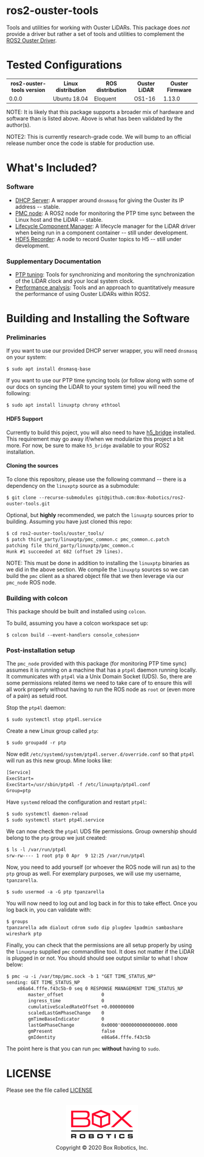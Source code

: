 ros2-ouster-tools
=================
Tools and utilities for working with Ouster LiDARs. This package does *not*
provide a driver but rather a set of tools and utilities to complement the
[ROS2 Ouster Driver](https://github.com/SteveMacenski/ros2_ouster_drivers).

Tested Configurations
=====================
<table>
  <tr>
    <th>ros2-ouster-tools version</th>
    <th>Linux distribution</th>
    <th>ROS distribution</th>
    <th>Ouster LiDAR</th>
    <th>Ouster Firmware</th>
  </tr>
  <tr>
    <td>0.0.0</td>
    <td>Ubuntu 18.04</td>
    <td>Eloquent</td>
    <td>OS1-16</td>
    <td>1.13.0</td>
  </tr>
</table>

NOTE: It is likely that this package supports a broader mix of hardware and
software than is listed above. Above is what has been validated by the
author(s).

NOTE2: This is currently research-grade code. We will bump to an official
release number once the code is stable for production use.


What's Included?
================

### Software

- [DHCP Server](ouster_tools/doc/dhcp_server.md): A wrapper around `dnsmasq`
  for giving the Ouster its IP address -- stable.
- [PMC node](ouster_tools/doc/pmc_node.md): A ROS2 node for monitoring the PTP
  time sync between the Linux host and the LiDAR -- stable.
- [Lifecycle Component Manager](ouster_tools/doc/driver_component_manager.md):
  A lifecycle manager for the LiDAR driver when being run in a component
  container -- still under development.
- [HDF5 Recorder](ouster_tools/doc/h5.md): A node to record Ouster topics to
  H5 -- still under development.

### Supplementary Documentation

- [PTP tuning](ouster_tools/doc/ptp_tuning.md): Tools for synchronizing and
  monitoring the synchronization of the LiDAR clock and your local system
  clock.
- [Performance analysis](ouster_tools/doc/perf.md): Tools and an approach
  to quantitatively measure the performance of using Ouster LiDARs within
  ROS2.


Building and Installing the Software
====================================

### Preliminaries

If you want to use our provided DHCP server wrapper, you will need `dnsmasq` on
your system:

```
$ sudo apt install dnsmasq-base
```

If you want to use our PTP time syncing tools (or follow along with some of our
docs on syncing the LiDAR to your system time) you will need the following:

```
$ sudo apt install linuxptp chrony ethtool
```

#### HDF5 Support

Currently to build this poject, you will also need to have
[h5_bridge](https://github.com/Box-Robotics/ros2-h5_bridge) installed. This
requirement may go away if/when we modularize this project a bit more. For now,
be sure to make `h5_bridge` available to your ROS2 installation.

#### Cloning the sources

To clone this repository, please use the following command -- there is a
dependency on the `linuxptp` source as a submodule:

```
$ git clone --recurse-submodules git@github.com:Box-Robotics/ros2-ouster-tools.git
```

Optional, but **highly** recommended, we patch the `linuxptp` sources prior to
building. Assuming you have just cloned this repo:

```
$ cd ros2-ouster-tools/ouster_tools/
$ patch third_party/linuxptp/pmc_common.c pmc_common.c.patch
patching file third_party/linuxptp/pmc_common.c
Hunk #1 succeeded at 682 (offset 29 lines).
```

NOTE: This must be done in addition to installing the `linuxptp` binaries as
we did in the above section. We compile the `linuxptp` sources so we can build
the `pmc` client as a shared object file that we then leverage via our
`pmc_node` ROS node.


### Building with colcon

This package should be built and installed using `colcon`.

To build, assuming you have a colcon workspace set up:

```
$ colcon build --event-handlers console_cohesion+
```

### Post-installation setup

The `pmc_node` provided with this package (for monitoring PTP time sync)
assumes it is running on a machine that has a `ptp4l` daemon running
locally. It communicates with `ptp4l` via a Unix Domain Socket (UDS). So, there
are some permissions related items we need to take care of to ensure this will
all work properly without having to run the ROS node as `root` or (even more of
a pain) as setuid root.

Stop the `ptp4l` daemon:

```
$ sudo systemctl stop ptp4l.service
```

Create a new Linux group called `ptp`:

```
$ sudo groupadd -r ptp
```

Now edit `/etc/systemd/system/ptp4l.server.d/override.conf` so that `ptp4l`
will run as this new group. Mine looks like:

```
[Service]
ExecStart=
ExecStart=/usr/sbin/ptp4l -f /etc/linuxptp/ptp4l.conf
Group=ptp
```

Have `systemd` reload the configuration and restart `ptp4l`:

```
$ sudo systemctl daemon-reload
$ sudo systemctl start ptp4l.service
```

We can now check the `ptp4l` UDS file permissions. Group ownership should
belong to the `ptp` group we just created:

```
$ ls -l /var/run/ptp4l
srw-rw---- 1 root ptp 0 Apr  9 12:25 /var/run/ptp4l
```

Now, you need to add yourself (or whoever the ROS node will run as) to the
`ptp` group as well. For exemplary purposes, we will use my username, `tpanzarella`.

```
$ sudo usermod -a -G ptp tpanzarella
```

You will now need to log out and log back in for this to take effect. Once you
log back in, you can validate with:

```
$ groups
tpanzarella adm dialout cdrom sudo dip plugdev lpadmin sambashare wireshark ptp
```

Finally, you can check that the permissions are all setup properly by using the
`linuxptp` supplied `pmc` commandline tool. It does not matter if the LiDAR is
plugged in or not. You should should see output similar to what I show below:

```
$ pmc -u -i /var/tmp/pmc.sock -b 1 "GET TIME_STATUS_NP"
sending: GET TIME_STATUS_NP
	e86a64.fffe.f43c5b-0 seq 0 RESPONSE MANAGEMENT TIME_STATUS_NP
		master_offset              0
		ingress_time               0
		cumulativeScaledRateOffset +0.000000000
		scaledLastGmPhaseChange    0
		gmTimeBaseIndicator        0
		lastGmPhaseChange          0x0000'0000000000000000.0000
		gmPresent                  false
		gmIdentity                 e86a64.fffe.f43c5b

```

The point here is that you can run `pmc` **without** having to `sudo`.


LICENSE
=======
Please see the file called [LICENSE](LICENSE)

<p align="center">
  <br/>
  <img src="ouster_tools/doc/figures/box-logo.png"/>
  <br/>
  Copyright &copy; 2020 Box Robotics, Inc.
</p>
